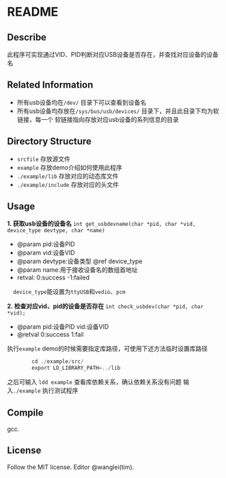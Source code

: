 # README
## Describe
此程序可实现通过VID、PID判断对应USB设备是否存在，并查找对应设备的设备名

## Related Information
+ 所有usb设备均在`/dev/` 目录下可以查看到设备名
+ 所有usb设备均存放在`/sys/bus/usb/devices/` 目录下，并且此目录下均为软链接，每一个
软链接指向存放对应usb设备的系列信息的目录

## Directory Structure
+ `srcfile` 存放源文件
+ `example` 存放demo介绍如何使用此程序
+ `./example/lib` 存放对应的动态库文件
+ `./example/include` 存放对应的头文件

## Usage
**1. 获取usb设备的设备名**
`int get_usbdevname(char *pid, char *vid, device_type devtype, char *name)` 
+ @param pid:设备PID 
+ @param vid:设备VID
+ @param devtype:设备类型 @ref device_type
+ @param name:用于接收设备名的数组首地址   
+ retval: 0:success -1:failed

&emsp;`device_type`能设置为`ttyUSB`和`vedio`、`pcm`
        
**2. 检查对应vid、pid的设备是否存在**
`int check_usbdev(char *pid, char *vid);` 
+ @param pid:设备PID vid:设备VID
+ @retval 0:success 1:fail

执行`example` demo的时候需要指定库路径，可使用下述方法临时设置库路径
```c
        cd ./example/src/
        export LD_LIBRARY_PATH=../lib
```

之后可输入 `ldd example` 查看库依赖关系，确认依赖关系没有问题
输入`./example` 执行测试程序

## Compile
gcc.

## License
Follow the MIT license.
Editor @wanglei(tim).
